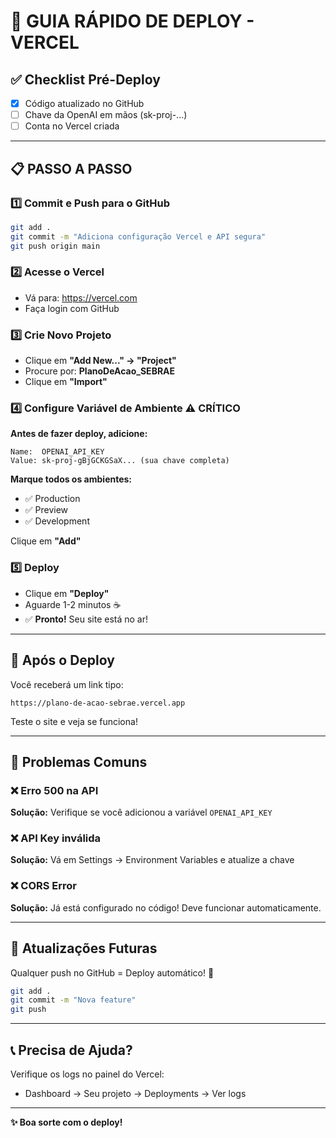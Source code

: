 # 🚀 GUIA RÁPIDO DE DEPLOY - VERCEL

## ✅ Checklist Pré-Deploy

- [x] Código atualizado no GitHub
- [ ] Chave da OpenAI em mãos (sk-proj-...)
- [ ] Conta no Vercel criada

---

## 📋 PASSO A PASSO

### 1️⃣ Commit e Push para o GitHub

```bash
git add .
git commit -m "Adiciona configuração Vercel e API segura"
git push origin main
```

### 2️⃣ Acesse o Vercel
- Vá para: https://vercel.com
- Faça login com GitHub

### 3️⃣ Crie Novo Projeto
- Clique em **"Add New..." → "Project"**
- Procure por: **PlanoDeAcao_SEBRAE**
- Clique em **"Import"**

### 4️⃣ Configure Variável de Ambiente ⚠️ CRÍTICO

**Antes de fazer deploy, adicione:**

```
Name:  OPENAI_API_KEY
Value: sk-proj-gBjGCKGSaX... (sua chave completa)
```

**Marque todos os ambientes:**
- ✅ Production
- ✅ Preview  
- ✅ Development

Clique em **"Add"**

### 5️⃣ Deploy
- Clique em **"Deploy"**
- Aguarde 1-2 minutos ☕
- ✅ **Pronto!** Seu site está no ar!

---

## 🔗 Após o Deploy

Você receberá um link tipo:
```
https://plano-de-acao-sebrae.vercel.app
```

Teste o site e veja se funciona!

---

## 🐛 Problemas Comuns

### ❌ Erro 500 na API
**Solução:** Verifique se você adicionou a variável `OPENAI_API_KEY`

### ❌ API Key inválida
**Solução:** Vá em Settings → Environment Variables e atualize a chave

### ❌ CORS Error
**Solução:** Já está configurado no código! Deve funcionar automaticamente.

---

## 🔄 Atualizações Futuras

Qualquer push no GitHub = Deploy automático! 🎉

```bash
git add .
git commit -m "Nova feature"
git push
```

---

## 📞 Precisa de Ajuda?

Verifique os logs no painel do Vercel:
- Dashboard → Seu projeto → Deployments → Ver logs

---

**✨ Boa sorte com o deploy!**
